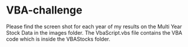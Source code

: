 # VBA-challenge
Please find the screen shot for each year of my results on the Multi Year Stock Data in the images folder. The VbaScript.vbs file contains the VBA code which is inside the VBAStocks folder.
